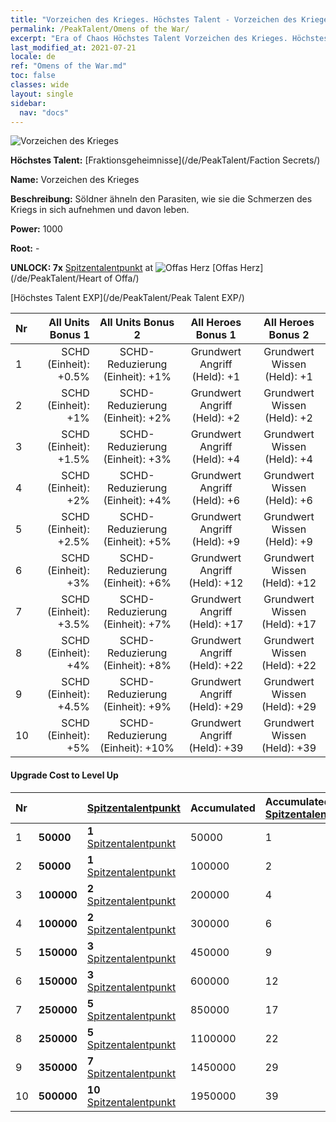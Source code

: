 ```yaml
---
title: "Vorzeichen des Krieges. Höchstes Talent - Vorzeichen des Krieges"
permalink: /PeakTalent/Omens of the War/
excerpt: "Era of Chaos Höchstes Talent Vorzeichen des Krieges. Höchstes Talent Vorzeichen des Krieges. Vorzeichen des Krieges"
last_modified_at: 2021-07-21
locale: de
ref: "Omens of the War.md"
toc: false
classes: wide
layout: single
sidebar:
  nav: "docs"
---
```


  ![Vorzeichen des Krieges](/images/pt/talent_3012.png)

  **Höchstes Talent:** [Fraktionsgeheimnisse](/de/PeakTalent/Faction Secrets/)

  **Name:** Vorzeichen des Krieges

  **Beschreibung:** Söldner ähneln den Parasiten, wie sie die Schmerzen des Kriegs in sich aufnehmen und davon leben.

  **Power:** 1000

  **Root:** -

  **UNLOCK: 7x** [Spitzentalentpunkt](/ItemsDE/con_934/) at ![Offas Herz](/images/pt/talent_3008.png) [Offas Herz](/de/PeakTalent/Heart of Offa/)

  [Höchstes Talent EXP](/de/PeakTalent/Peak Talent EXP/)

  | Nr | All Units Bonus 1 | All Units Bonus 2 | All Heroes Bonus 1 | All Heroes Bonus 2 |
  |:---|--------------:|:-------------:|:-------------:|:-------------:|
  | 1 | SCHD (Einheit): +0.5% | SCHD-Reduzierung (Einheit): +1% | Grundwert Angriff (Held): +1 | Grundwert Wissen (Held): +1 |
  | 2 | SCHD (Einheit): +1% | SCHD-Reduzierung (Einheit): +2% | Grundwert Angriff (Held): +2 | Grundwert Wissen (Held): +2 |
  | 3 | SCHD (Einheit): +1.5% | SCHD-Reduzierung (Einheit): +3% | Grundwert Angriff (Held): +4 | Grundwert Wissen (Held): +4 |
  | 4 | SCHD (Einheit): +2% | SCHD-Reduzierung (Einheit): +4% | Grundwert Angriff (Held): +6 | Grundwert Wissen (Held): +6 |
  | 5 | SCHD (Einheit): +2.5% | SCHD-Reduzierung (Einheit): +5% | Grundwert Angriff (Held): +9 | Grundwert Wissen (Held): +9 |
  | 6 | SCHD (Einheit): +3% | SCHD-Reduzierung (Einheit): +6% | Grundwert Angriff (Held): +12 | Grundwert Wissen (Held): +12 |
  | 7 | SCHD (Einheit): +3.5% | SCHD-Reduzierung (Einheit): +7% | Grundwert Angriff (Held): +17 | Grundwert Wissen (Held): +17 |
  | 8 | SCHD (Einheit): +4% | SCHD-Reduzierung (Einheit): +8% | Grundwert Angriff (Held): +22 | Grundwert Wissen (Held): +22 |
  | 9 | SCHD (Einheit): +4.5% | SCHD-Reduzierung (Einheit): +9% | Grundwert Angriff (Held): +29 | Grundwert Wissen (Held): +29 |
  | 10 | SCHD (Einheit): +5% | SCHD-Reduzierung (Einheit): +10% | Grundwert Angriff (Held): +39 | Grundwert Wissen (Held): +39 |


#### Upgrade Cost to Level Up

  | Nr | <i class="fas fa-coins"/> | [Spitzentalentpunkt](/ItemsDE/con_934/) | Accumulated <i class="fas fa-coins"/> | Accumulated [Spitzentalentpunkt](/ItemsDE/con_934/) |
  |:---|:--------------|:-------------|:-------------|:-------------|
  | 1 | **50000** | **1** [Spitzentalentpunkt](/ItemsDE/con_934/) | 50000 | 1 |
  | 2 | **50000** | **1** [Spitzentalentpunkt](/ItemsDE/con_934/) | 100000 | 2 |
  | 3 | **100000** | **2** [Spitzentalentpunkt](/ItemsDE/con_934/) | 200000 | 4 |
  | 4 | **100000** | **2** [Spitzentalentpunkt](/ItemsDE/con_934/) | 300000 | 6 |
  | 5 | **150000** | **3** [Spitzentalentpunkt](/ItemsDE/con_934/) | 450000 | 9 |
  | 6 | **150000** | **3** [Spitzentalentpunkt](/ItemsDE/con_934/) | 600000 | 12 |
  | 7 | **250000** | **5** [Spitzentalentpunkt](/ItemsDE/con_934/) | 850000 | 17 |
  | 8 | **250000** | **5** [Spitzentalentpunkt](/ItemsDE/con_934/) | 1100000 | 22 |
  | 9 | **350000** | **7** [Spitzentalentpunkt](/ItemsDE/con_934/) | 1450000 | 29 |
  | 10 | **500000** | **10** [Spitzentalentpunkt](/ItemsDE/con_934/) | 1950000 | 39 |
